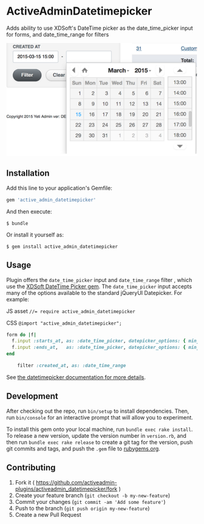 # ActiveAdminDatetimepicker

Adds ability to use XDSoft's DateTime picker as the date_time_picker input for forms, and date_time_range for filters


![ActiveAdminDatetimepicker](https://raw.githubusercontent.com/ActiveAdminPlugins/activeadmin_datetimepicker/master/screen/screen.png "ActiveAdminDatetimepicker")

## Installation

Add this line to your application's Gemfile:

```ruby
gem 'active_admin_datetimepicker'
```

And then execute:

    $ bundle

Or install it yourself as:

    $ gem install active_admin_datetimepicker

## Usage

Plugin  offers the `date_time_picker` input and `date_time_range` filter , which use the [XDSoft DateTime Picker gem](https://github.com/shekibobo/xdan-datetimepicker-rails).
The `date_time_picker` input accepts many of the options available to the standard jQueryUI Datepicker. For example:

 JS asset
 ```//= require active_admin_datetimepicker```

 CSS
 ```@import "active_admin_datetimepicker";```


```ruby
form do |f|
  f.input :starts_at, as: :date_time_picker, datepicker_options: { min_date: "2013-10-8",        max_date: "+3D" }
  f.input :ends_at,   as: :date_time_picker, datepicker_options: { min_date: 3.days.ago.to_date, max_date: "+1W +5D" }
end
```

```ruby
    filter :created_at, as: :date_time_range
```

See [the datetimepicker documentation for more details](http://xdsoft.net/jqplugins/datetimepicker/).


## Development

After checking out the repo, run `bin/setup` to install dependencies. Then, run `bin/console` for an interactive prompt that will allow you to experiment.

To install this gem onto your local machine, run `bundle exec rake install`. To release a new version, update the version number in `version.rb`, and then run `bundle exec rake release` to create a git tag for the version, push git commits and tags, and push the `.gem` file to [rubygems.org](https://rubygems.org).

## Contributing

1. Fork it ( https://github.com/activeadmin-plugins/activeadmin_datetimepicker/fork )
2. Create your feature branch (`git checkout -b my-new-feature`)
3. Commit your changes (`git commit -am 'Add some feature'`)
4. Push to the branch (`git push origin my-new-feature`)
5. Create a new Pull Request
